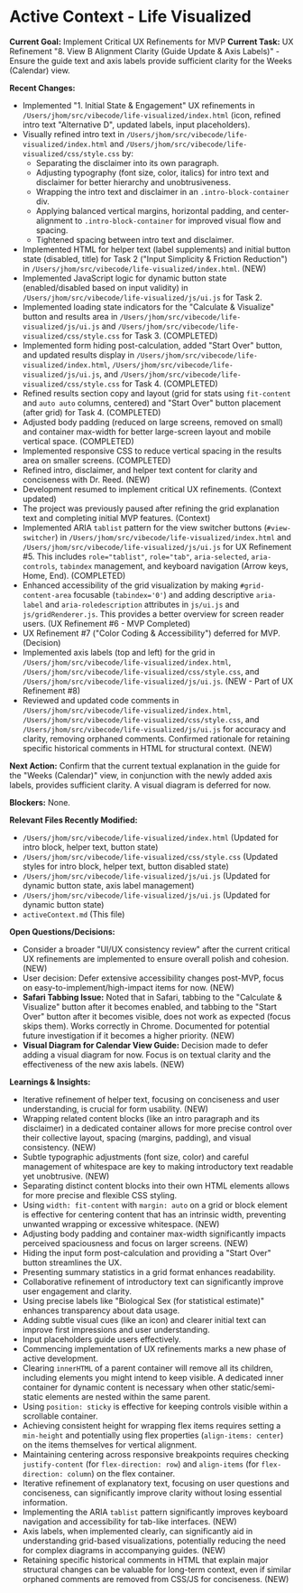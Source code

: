 # Active Context - Life Visualized

**Current Goal:** Implement Critical UX Refinements for MVP
**Current Task:** UX Refinement "8. View B Alignment Clarity (Guide Update & Axis Labels)" - Ensure the guide text and axis labels provide sufficient clarity for the Weeks (Calendar) view.

**Recent Changes:**

* Implemented "1. Initial State & Engagement" UX refinements in `/Users/jhom/src/vibecode/life-visualized/index.html` (icon, refined intro text "Alternative D", updated labels, input placeholders).
* Visually refined intro text in `/Users/jhom/src/vibecode/life-visualized/index.html` and `/Users/jhom/src/vibecode/life-visualized/css/style.css` by:
  * Separating the disclaimer into its own paragraph.
  * Adjusting typography (font size, color, italics) for intro text and disclaimer for better hierarchy and unobtrusiveness.
  * Wrapping the intro text and disclaimer in an `.intro-block-container` div.
  * Applying balanced vertical margins, horizontal padding, and center-alignment to `.intro-block-container` for improved visual flow and spacing.
  * Tightened spacing between intro text and disclaimer.
* Implemented HTML for helper text (label supplements) and initial button state (disabled, title) for Task 2 ("Input Simplicity & Friction Reduction") in `/Users/jhom/src/vibecode/life-visualized/index.html`. (NEW)
* Implemented JavaScript logic for dynamic button state (enabled/disabled based on input validity) in `/Users/jhom/src/vibecode/life-visualized/js/ui.js` for Task 2.
* Implemented loading state indicators for the "Calculate & Visualize" button and results area in `/Users/jhom/src/vibecode/life-visualized/js/ui.js` and `/Users/jhom/src/vibecode/life-visualized/css/style.css` for Task 3. (COMPLETED)
* Implemented form hiding post-calculation, added "Start Over" button, and updated results display in `/Users/jhom/src/vibecode/life-visualized/index.html`, `/Users/jhom/src/vibecode/life-visualized/js/ui.js`, and `/Users/jhom/src/vibecode/life-visualized/css/style.css` for Task 4. (COMPLETED)
* Refined results section copy and layout (grid for stats using `fit-content` and `auto auto` columns, centered) and "Start Over" button placement (after grid) for Task 4. (COMPLETED)
* Adjusted body padding (reduced on large screens, removed on small) and container max-width for better large-screen layout and mobile vertical space. (COMPLETED)
* Implemented responsive CSS to reduce vertical spacing in the results area on smaller screens. (COMPLETED)
* Refined intro, disclaimer, and helper text content for clarity and conciseness with Dr. Reed. (NEW)
* Development resumed to implement critical UX refinements. (Context updated)
* The project was previously paused after refining the grid explanation text and completing initial MVP features. (Context)
* Implemented ARIA `tablist` pattern for the view switcher buttons (`#view-switcher`) in `/Users/jhom/src/vibecode/life-visualized/index.html` and `/Users/jhom/src/vibecode/life-visualized/js/ui.js` for UX Refinement #5. This includes `role="tablist"`, `role="tab"`, `aria-selected`, `aria-controls`, `tabindex` management, and keyboard navigation (Arrow keys, Home, End). (COMPLETED)
* Enhanced accessibility of the grid visualization by making `#grid-content-area` focusable (`tabindex='0'`) and adding descriptive `aria-label` and `aria-roledescription` attributes in `js/ui.js` and `js/gridRenderer.js`. This provides a better overview for screen reader users. (UX Refinement #6 - MVP Completed)
* UX Refinement #7 ("Color Coding & Accessibility") deferred for MVP. (Decision)
* Implemented axis labels (top and left) for the grid in `/Users/jhom/src/vibecode/life-visualized/index.html`, `/Users/jhom/src/vibecode/life-visualized/css/style.css`, and `/Users/jhom/src/vibecode/life-visualized/js/ui.js`. (NEW - Part of UX Refinement #8)
* Reviewed and updated code comments in `/Users/jhom/src/vibecode/life-visualized/index.html`, `/Users/jhom/src/vibecode/life-visualized/css/style.css`, and `/Users/jhom/src/vibecode/life-visualized/js/ui.js` for accuracy and clarity, removing orphaned comments. Confirmed rationale for retaining specific historical comments in HTML for structural context. (NEW)

**Next Action:** Confirm that the current textual explanation in the guide for the "Weeks (Calendar)" view, in conjunction with the newly added axis labels, provides sufficient clarity. A visual diagram is deferred for now.

**Blockers:** None.

**Relevant Files Recently Modified:**

* `/Users/jhom/src/vibecode/life-visualized/index.html` (Updated for intro block, helper text, button state)
* `/Users/jhom/src/vibecode/life-visualized/css/style.css` (Updated styles for intro block, helper text, button disabled state)
* `/Users/jhom/src/vibecode/life-visualized/js/ui.js` (Updated for dynamic button state, axis label management)
* `/Users/jhom/src/vibecode/life-visualized/js/ui.js` (Updated for dynamic button state)
* `activeContext.md` (This file)

**Open Questions/Decisions:**

* Consider a broader "UI/UX consistency review" after the current critical UX refinements are implemented to ensure overall polish and cohesion. (NEW)
* User decision: Defer extensive accessibility changes post-MVP, focus on easy-to-implement/high-impact items for now. (NEW)
* **Safari Tabbing Issue:** Noted that in Safari, tabbing to the "Calculate & Visualize" button after it becomes enabled, and tabbing to the "Start Over" button after it becomes visible, does not work as expected (focus skips them). Works correctly in Chrome. Documented for potential future investigation if it becomes a higher priority. (NEW)
* **Visual Diagram for Calendar View Guide:** Decision made to defer adding a visual diagram for now. Focus is on textual clarity and the effectiveness of the new axis labels. (NEW)

**Learnings & Insights:**

* Iterative refinement of helper text, focusing on conciseness and user understanding, is crucial for form usability. (NEW)
* Wrapping related content blocks (like an intro paragraph and its disclaimer) in a dedicated container allows for more precise control over their collective layout, spacing (margins, padding), and visual consistency. (NEW)
* Subtle typographic adjustments (font size, color) and careful management of whitespace are key to making introductory text readable yet unobtrusive. (NEW)
* Separating distinct content blocks into their own HTML elements allows for more precise and flexible CSS styling.
* Using `width: fit-content` with `margin: auto` on a grid or block element is effective for centering content that has an intrinsic width, preventing unwanted wrapping or excessive whitespace. (NEW)
* Adjusting body padding and container max-width significantly impacts perceived spaciousness and focus on larger screens. (NEW)
* Hiding the input form post-calculation and providing a "Start Over" button streamlines the UX.
* Presenting summary statistics in a grid format enhances readability.
* Collaborative refinement of introductory text can significantly improve user engagement and clarity.
* Using precise labels like "Biological Sex (for statistical estimate)" enhances transparency about data usage.
* Adding subtle visual cues (like an icon) and clearer initial text can improve first impressions and user understanding.
* Input placeholders guide users effectively.
* Commencing implementation of UX refinements marks a new phase of active development.
* Clearing `innerHTML` of a parent container will remove all its children, including elements you might intend to keep visible. A dedicated inner container for dynamic content is necessary when other static/semi-static elements are nested within the same parent.
* Using `position: sticky` is effective for keeping controls visible within a scrollable container.
* Achieving consistent height for wrapping flex items requires setting a `min-height` and potentially using flex properties (`align-items: center`) on the items themselves for vertical alignment.
* Maintaining centering across responsive breakpoints requires checking `justify-content` (for `flex-direction: row`) and `align-items` (for `flex-direction: column`) on the flex container.
* Iterative refinement of explanatory text, focusing on user questions and conciseness, can significantly improve clarity without losing essential information.
* Implementing the ARIA `tablist` pattern significantly improves keyboard navigation and accessibility for tab-like interfaces. (NEW)
* Axis labels, when implemented clearly, can significantly aid in understanding grid-based visualizations, potentially reducing the need for complex diagrams in accompanying guides. (NEW)
* Retaining specific historical comments in HTML that explain major structural changes can be valuable for long-term context, even if similar orphaned comments are removed from CSS/JS for conciseness. (NEW)
